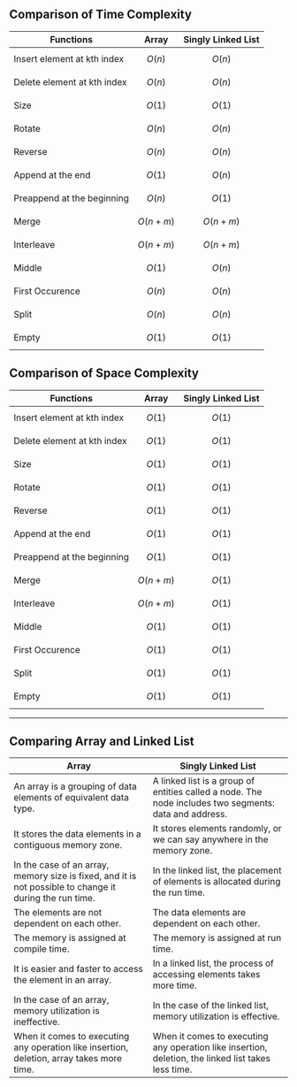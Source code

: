 ## Comparison of Time Complexity 
| Functions | Array | Singly Linked List |
|----------|----------|----------|
| Insert element at kth index    | $$O(n)$$     | $$O(n)$$     |
| Delete element at kth index    | $$O(n)$$     | $$O(n)$$     |
| Size    | $$O(1)$$     | $$O(1)$$     |
| Rotate    | $$O(n)$$     | $$O(n)$$     |
| Reverse     | $$O(n)$$     | $$O(n)$$     |
| Append at the end    | $$O(1)$$     | $$O(n)$$     |
| Preappend at the beginning     | $$O(n)$$     | $$O(1)$$     |
| Merge     | $$O(n + m)$$     | $$O(n + m)$$     |
| Interleave     | $$O(n + m)$$     | $$O(n + m)$$     |
| Middle     | $$O(1)$$     | $$O(n)$$     |
| First Occurence     | $$O(n)$$     | $$O(n)$$     |
| Split     | $$O(n)$$     | $$O(n)$$     |
| Empty     | $$O(1)$$     | $$O(1)$$     |


## Comparison of Space Complexity 
| Functions | Array | Singly Linked List |
|----------|----------|----------|
| Insert element at kth index    | $$O(1)$$     | $$O(1)$$     |
| Delete element at kth index    | $$O(1)$$     | $$O(1)$$     |
| Size    | $$O(1)$$     | $$O(1)$$     |
| Rotate    | $$O(1)$$     | $$O(1)$$     |
| Reverse     | $$O(1)$$     | $$O(1)$$     |
| Append at the end    | $$O(1)$$     | $$O(1)$$     |
| Preappend at the beginning     | $$O(1)$$     | $$O(1)$$     |
| Merge     | $$O(n + m)$$     | $$O(1)$$     |
| Interleave     | $$O(n + m)$$     | $$O(1)$$     |
| Middle     | $$O(1)$$     | $$O(1)$$     |
| First Occurence     | $$O(1)$$     | $$O(1)$$     |
| Split     | $$O(1)$$     | $$O(1)$$     |
| Empty     | $$O(1)$$     | $$O(1)$$     |

---

## Comparing Array and Linked List
| Array | Singly Linked List|
|-------|-------------------|
|An array is a grouping of data elements of equivalent data type.|A linked list is a group of entities called a node. The node includes two segments: data and address.|
|It stores the data elements in a contiguous memory zone.|It stores elements randomly, or we can say anywhere in the memory zone.|
|In the case of an array, memory size is fixed, and it is not possible to change it during the run time.|In the linked list, the placement of elements is allocated during the run time.|
|	The elements are not dependent on each other.|The data elements are dependent on each other.|
|The memory is assigned at compile time.|The memory is assigned at run time.|
|It is easier and faster to access the element in an array.|In a linked list, the process of accessing elements takes more time.|
|In the case of an array, memory utilization is ineffective.|In the case of the linked list, memory utilization is effective.|
|When it comes to executing any operation like insertion, deletion, array takes more time.|When it comes to executing any operation like insertion, deletion, the linked list takes less time.|